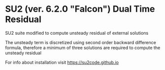 # SU2 (ver. 6.2.0 "Falcon") Dual Time Residual

SU2 suite modified to compute unsteady residual of external solutions

The unsteady term is discretized using second order backward difference formula, therefore a minimum of three solutions are required to compute the unsteady residual

For info about installation visit  https://su2code.github.io



